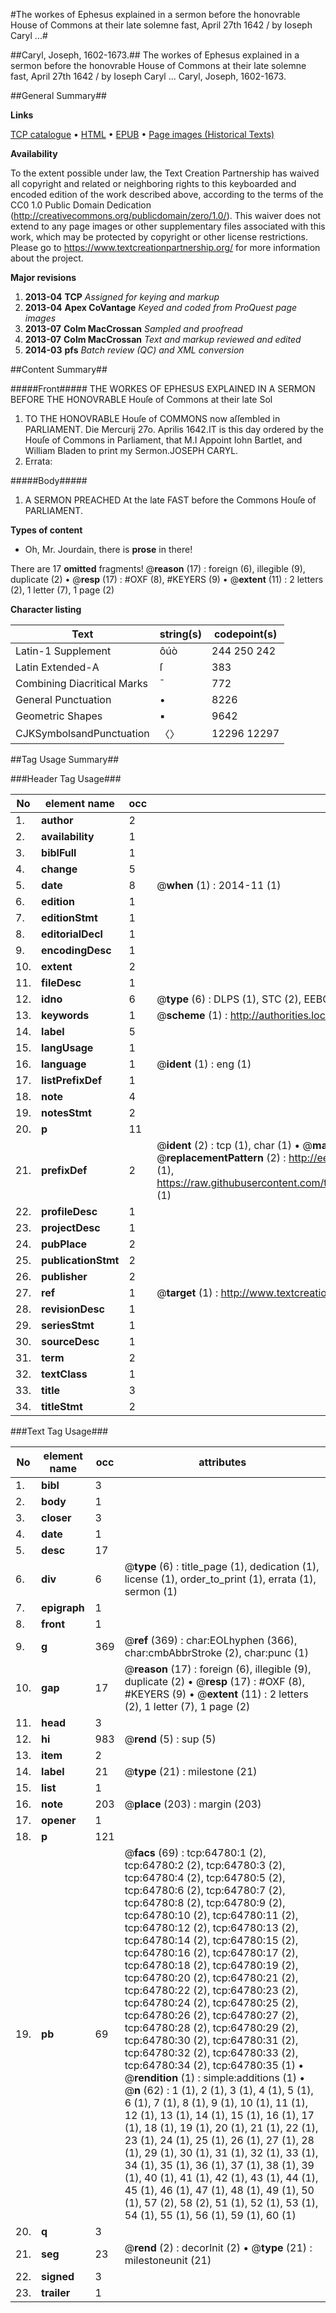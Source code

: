 #The workes of Ephesus explained in a sermon before the honovrable House of Commons at their late solemne fast, April 27th 1642 / by Ioseph Caryl ...#

##Caryl, Joseph, 1602-1673.##
The workes of Ephesus explained in a sermon before the honovrable House of Commons at their late solemne fast, April 27th 1642 / by Ioseph Caryl ...
Caryl, Joseph, 1602-1673.

##General Summary##

**Links**

[TCP catalogue](http://www.ota.ox.ac.uk/tcp/)  • 
[HTML](http://tei.it.ox.ac.uk/tcp/Texts-HTML/free/A35/A35545.html)  • 
[EPUB](http://tei.it.ox.ac.uk/tcp/Texts-EPUB/free/A35/A35545.epub) • 
[Page images (Historical Texts)](https://historicaltexts.jisc.ac.uk/eebo-12631459e)

**Availability**

To the extent possible under law, the Text Creation Partnership has waived all copyright and related or neighboring rights to this keyboarded and encoded edition of the work described above, according to the terms of the CC0 1.0 Public Domain Dedication (http://creativecommons.org/publicdomain/zero/1.0/). This waiver does not extend to any page images or other supplementary files associated with this work, which may be protected by copyright or other license restrictions. Please go to https://www.textcreationpartnership.org/ for more information about the project.

**Major revisions**

1. __2013-04__ __TCP__ *Assigned for keying and markup*
1. __2013-04__ __Apex CoVantage__ *Keyed and coded from ProQuest page images*
1. __2013-07__ __Colm MacCrossan__ *Sampled and proofread*
1. __2013-07__ __Colm MacCrossan__ *Text and markup reviewed and edited*
1. __2014-03__ __pfs__ *Batch review (QC) and XML conversion*

##Content Summary##

#####Front#####
THE WORKES OF EPHESUS EXPLAINED IN A SERMON BEFORE THE HONOVRABLE Houſe of Commons at their late Sol
1. TO THE HONOVRABLE Houſe of COMMONS now aſſembled in PARLIAMENT.
Die Mercurij 27o. Aprilis 1642.IT is this day ordered by the Houſe of Commons in Parliament, that M.I Appoint Iohn Bartlet, and William Bladen to print my Sermon.JOSEPH CARYL.
1. Errata:

#####Body#####

1. A SERMON PREACHED At the late FAST before the Commons Houſe of PARLIAMENT.

**Types of content**

  * Oh, Mr. Jourdain, there is **prose** in there!

There are 17 **omitted** fragments! 
 @__reason__ (17) : foreign (6), illegible (9), duplicate (2)  •  @__resp__ (17) : #OXF (8), #KEYERS (9)  •  @__extent__ (11) : 2 letters (2), 1 letter (7), 1 page (2)

**Character listing**


|Text|string(s)|codepoint(s)|
|---|---|---|
|Latin-1 Supplement|ôúò|244 250 242|
|Latin Extended-A|ſ|383|
|Combining             Diacritical Marks|̄|772|
|General Punctuation|•|8226|
|Geometric Shapes|▪|9642|
|CJKSymbolsandPunctuation|〈〉|12296 12297|

##Tag Usage Summary##

###Header Tag Usage###

|No|element name|occ|attributes|
|---|---|---|---|
|1.|__author__|2||
|2.|__availability__|1||
|3.|__biblFull__|1||
|4.|__change__|5||
|5.|__date__|8| @__when__ (1) : 2014-11 (1)|
|6.|__edition__|1||
|7.|__editionStmt__|1||
|8.|__editorialDecl__|1||
|9.|__encodingDesc__|1||
|10.|__extent__|2||
|11.|__fileDesc__|1||
|12.|__idno__|6| @__type__ (6) : DLPS (1), STC (2), EEBO-CITATION (1), OCLC (1), VID (1)|
|13.|__keywords__|1| @__scheme__ (1) : http://authorities.loc.gov/ (1)|
|14.|__label__|5||
|15.|__langUsage__|1||
|16.|__language__|1| @__ident__ (1) : eng (1)|
|17.|__listPrefixDef__|1||
|18.|__note__|4||
|19.|__notesStmt__|2||
|20.|__p__|11||
|21.|__prefixDef__|2| @__ident__ (2) : tcp (1), char (1)  •  @__matchPattern__ (2) : ([0-9\-]+):([0-9IVX]+) (1), (.+) (1)  •  @__replacementPattern__ (2) : http://eebo.chadwyck.com/downloadtiff?vid=$1&page=$2 (1), https://raw.githubusercontent.com/textcreationpartnership/Texts/master/tcpchars.xml#$1 (1)|
|22.|__profileDesc__|1||
|23.|__projectDesc__|1||
|24.|__pubPlace__|2||
|25.|__publicationStmt__|2||
|26.|__publisher__|2||
|27.|__ref__|1| @__target__ (1) : http://www.textcreationpartnership.org/docs/. (1)|
|28.|__revisionDesc__|1||
|29.|__seriesStmt__|1||
|30.|__sourceDesc__|1||
|31.|__term__|2||
|32.|__textClass__|1||
|33.|__title__|3||
|34.|__titleStmt__|2||


###Text Tag Usage###

|No|element name|occ|attributes|
|---|---|---|---|
|1.|__bibl__|3||
|2.|__body__|1||
|3.|__closer__|3||
|4.|__date__|1||
|5.|__desc__|17||
|6.|__div__|6| @__type__ (6) : title_page (1), dedication (1), license (1), order_to_print (1), errata (1), sermon (1)|
|7.|__epigraph__|1||
|8.|__front__|1||
|9.|__g__|369| @__ref__ (369) : char:EOLhyphen (366), char:cmbAbbrStroke (2), char:punc (1)|
|10.|__gap__|17| @__reason__ (17) : foreign (6), illegible (9), duplicate (2)  •  @__resp__ (17) : #OXF (8), #KEYERS (9)  •  @__extent__ (11) : 2 letters (2), 1 letter (7), 1 page (2)|
|11.|__head__|3||
|12.|__hi__|983| @__rend__ (5) : sup (5)|
|13.|__item__|2||
|14.|__label__|21| @__type__ (21) : milestone (21)|
|15.|__list__|1||
|16.|__note__|203| @__place__ (203) : margin (203)|
|17.|__opener__|1||
|18.|__p__|121||
|19.|__pb__|69| @__facs__ (69) : tcp:64780:1 (2), tcp:64780:2 (2), tcp:64780:3 (2), tcp:64780:4 (2), tcp:64780:5 (2), tcp:64780:6 (2), tcp:64780:7 (2), tcp:64780:8 (2), tcp:64780:9 (2), tcp:64780:10 (2), tcp:64780:11 (2), tcp:64780:12 (2), tcp:64780:13 (2), tcp:64780:14 (2), tcp:64780:15 (2), tcp:64780:16 (2), tcp:64780:17 (2), tcp:64780:18 (2), tcp:64780:19 (2), tcp:64780:20 (2), tcp:64780:21 (2), tcp:64780:22 (2), tcp:64780:23 (2), tcp:64780:24 (2), tcp:64780:25 (2), tcp:64780:26 (2), tcp:64780:27 (2), tcp:64780:28 (2), tcp:64780:29 (2), tcp:64780:30 (2), tcp:64780:31 (2), tcp:64780:32 (2), tcp:64780:33 (2), tcp:64780:34 (2), tcp:64780:35 (1)  •  @__rendition__ (1) : simple:additions (1)  •  @__n__ (62) : 1 (1), 2 (1), 3 (1), 4 (1), 5 (1), 6 (1), 7 (1), 8 (1), 9 (1), 10 (1), 11 (1), 12 (1), 13 (1), 14 (1), 15 (1), 16 (1), 17 (1), 18 (1), 19 (1), 20 (1), 21 (1), 22 (1), 23 (1), 24 (1), 25 (1), 26 (1), 27 (1), 28 (1), 29 (1), 30 (1), 31 (1), 32 (1), 33 (1), 34 (1), 35 (1), 36 (1), 37 (1), 38 (1), 39 (1), 40 (1), 41 (1), 42 (1), 43 (1), 44 (1), 45 (1), 46 (1), 47 (1), 48 (1), 49 (1), 50 (1), 57 (2), 58 (2), 51 (1), 52 (1), 53 (1), 54 (1), 55 (1), 56 (1), 59 (1), 60 (1)|
|20.|__q__|3||
|21.|__seg__|23| @__rend__ (2) : decorInit (2)  •  @__type__ (21) : milestoneunit (21)|
|22.|__signed__|3||
|23.|__trailer__|1||
